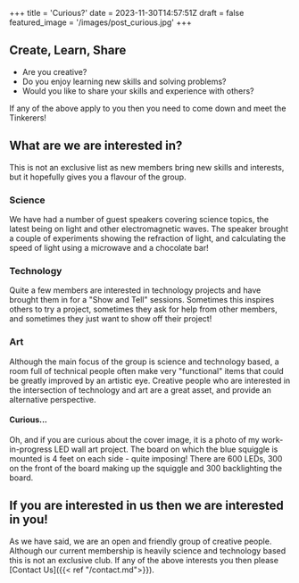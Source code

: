 +++
title = 'Curious?'
date = 2023-11-30T14:57:51Z
draft = false
featured_image = '/images/post_curious.jpg'
+++

<!-- {{< figure src="/images/post_curious.jpg" title="LED Art" >}} -->

## Create, Learn, Share

* Are you creative?
* Do you enjoy learning new skills and solving problems?
* Would you like to share your skills and experience with others?

If any of the above apply to you then you need to come down and meet the Tinkerers!

## What are we are interested in?

This is not an exclusive list as new members bring new skills and interests, but it hopefully gives you a flavour of the group.

### Science

We have had a number of guest speakers covering science topics, the latest being on light and other electromagnetic waves.  The speaker brought a couple of experiments showing the refraction of light, and calculating the speed of light using a microwave and a chocolate bar!

### Technology

Quite a few members are interested in technology projects and have brought them in for a "Show and Tell" sessions.  Sometimes this inspires others to try a project, sometimes they ask for help from other members, and sometimes they just want to show off their project!

### Art

Although the main focus of the group is science and technology based, a room full of technical people often make very "functional" items that could be greatly improved by an artistic eye.  Creative people who are interested in the intersection of technology and art are a great asset, and provide an alternative perspective.

#### Curious...

Oh, and if you are curious about the cover image, it is a photo of my work-in-progress LED wall art project.  The board on which the blue squiggle is mounted is 4 feet on each side - quite imposing!  There are 600 LEDs, 300 on the front of the board making up the squiggle and 300 backlighting the board.

## If you are interested in us then we are interested in you!

As we have said, we are an open and friendly group of creative people.  Although our current membership is heavily science and technology based this is not an exclusive club.  If any of the above interests you then please [Contact Us]({{< ref "/contact.md">}}).
